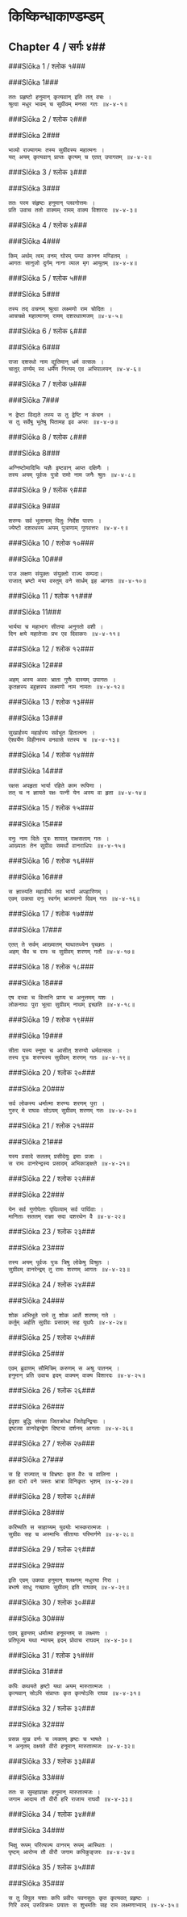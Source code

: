 किष्किन्धाकाण्डम्डम्
===============================


## Chapter 4  / सर्गः ४##


###Slōka 1 / श्लोक १###


###Slōka 1###


    ततः प्रहृष्टो हनुमान् कृत्यवान् इति तत् वचः ।
    श्रुत्वा मधुर भावम् च सुग्रीवम् मनसा गतः ॥४-४-१॥


###Slōka 2 / श्लोक २###


###Slōka 2###


    भाव्यो राज्यागमः तस्य सुग्रीवस्य महात्मनः ।
    यत् अयम् कृत्यवान् प्राप्तः कृत्यम् च एतत् उपागतम् ॥४-४-२॥


###Slōka 3 / श्लोक ३###


###Slōka 3###


    ततः परम संहृष्टः हनुमान् प्लवगोत्तमः ।
    प्रति उवाच ततो वाक्यम् रामम् वाक्य विशारदः ॥४-४-३॥


###Slōka 4 / श्लोक ४###


###Slōka 4###


    किम् अर्थम् त्वम् वनम् घोरम् पम्पा कानन मण्डितम् ।
    आगतः सानुजो दुर्गम् नाना व्याल मृग आयुतम् ॥४-४-४॥


###Slōka 5 / श्लोक ५###


###Slōka 5###


    तस्य तद् वचनम् श्रुत्वा लक्ष्मणो राम चोदितः ।
    आचचक्षे महात्मानम् रामम् दशरथात्मजम् ॥४-४-५॥


###Slōka 6 / श्लोक ६###


###Slōka 6###


    राजा दशरथो नाम द्युतिमान् धर्म वत्सलः ।
    चातुर् वर्ण्यम् स्व धर्मेण नित्यम् एव अभिपालयन् ॥४-४-६॥


###Slōka 7 / श्लोक ७###


###Slōka 7###


    न द्वेष्टा विद्यते तस्य स तु द्वेष्टि न कंचन ।
    स तु सर्वेषु भूतेषु पितामह इव अपरः ॥४-४-७॥


###Slōka 8 / श्लोक ८###


###Slōka 8###


    अग्निष्टोमादिभिः यज्ञैः इष्टवान् आप्त दक्षिणैः ।
    तस्य अयम् पूर्वजः पुत्रो रामो नाम जनैः श्रुतः ॥४-४-८॥


###Slōka 9 / श्लोक ९###


###Slōka 9###


    शरण्यः सर्व भूतानाम् पितुः निर्देश पारगः ।
    ज्येष्टो दशरथस्य अयम् पुत्राणाम् गुणवत्तरः ॥४-४-९॥


###Slōka 10 / श्लोक १०###


###Slōka 10###


    राज लक्षण संयुक्तः संयुक्तो राज्य सम्पदा।
    राजात् भ्रष्टो मया वस्तुम् वने सार्धम् इह आगतः ॥४-४-१०॥


###Slōka 11 / श्लोक ११###


###Slōka 11###


    भार्यया च महाभाग सीतया अनुगतो वशी ।
    दिन क्षये महातेजाः प्रभ एव दिवाकरः ॥४-४-११॥


###Slōka 12 / श्लोक १२###


###Slōka 12###


    अहम् अस्य अवरः भ्राता गुणैः दास्यम् उपागतः ।
    कृतज्ञस्य बहुज्ञस्य लक्ष्मणो नाम नामतः ॥४-४-१२॥


###Slōka 13 / श्लोक १३###


###Slōka 13###


    सुखार्हस्य महार्हस्य सर्वभूत हितात्मनः ।
    ऐश्वर्येण विहीनस्य वनवासे रतस्य च ॥४-४-१३॥


###Slōka 14 / श्लोक १४###


###Slōka 14###


    रक्षस अपहृता भार्या रहिते काम रूपिणा ।
    तत् च न ज्ञायते रक्षः पत्नी येन अस्य वा हृता ॥४-४-१४॥


###Slōka 15 / श्लोक १५###


###Slōka 15###


    दनुः नाम दितेः पुत्रः शापात् राक्षसताम् गतः ।
    आख्यातः तेन सुग्रीवः समर्थो वानराधिपः ॥४-४-१५॥


###Slōka 16 / श्लोक १६###


###Slōka 16###


    स ज्ञास्यति महावीर्यः तव भार्या अपहारिणम् ।
    एवम् उक्त्वा दनुः स्वर्गम् भ्राजमानो दिवम् गतः ॥४-४-१६॥


###Slōka 17 / श्लोक १७###


###Slōka 17###


    एतत् ते सर्वम् आख्यातम् याथातथ्येन पृच्छतः ।
    अहम् चैव च रामः च सुग्रीवम् शरणम् गतौ ॥४-४-१७॥


###Slōka 18 / श्लोक १८###


###Slōka 18###


    एष दत्त्वा च वित्तानि प्राप्य च अनुत्तमम् यशः ।
    लोकनाथः पुरा भूत्वा सुग्रीवम् नाथम् इच्छति ॥४-४-१८॥


###Slōka 19 / श्लोक १९###


###Slōka 19###


    सीता यस्य स्नुषा च आसीत् शरण्यो धर्मवत्सलः ।
    तस्य पुत्रः शरण्यस्य सुग्रीवम् शरणम् गतः ॥४-४-१९॥


###Slōka 20 / श्लोक २०###


###Slōka 20###


    सर्व लोकस्य धर्मात्मा शरण्यः शरणम् पुरा ।
    गुरुर् मे राघवः सोऽयम् सुग्रीवम् शरणम् गतः ॥४-४-२०॥


###Slōka 21 / श्लोक २१###


###Slōka 21###


    यस्य प्रसादे सततम् प्रसीदेयुः इमाः प्रजाः ।
    स रामः वानरेन्द्रस्य प्रसादम् अभिकाङ्क्षते ॥४-४-२१॥


###Slōka 22 / श्लोक २२###


###Slōka 22###


    येन सर्व गुणोपेताः पृथिव्याम् सर्व पार्थिवाः ।
    मानिताः सततम् राज्ञा सदा दशरथेन वै ॥४-४-२२॥


###Slōka 23 / श्लोक २३###


###Slōka 23###


    तस्य अयम् पूर्वजः पुत्रः त्रिषु लोकेषु विश्रुतः ।
    सुग्रीवम् वानरेन्द्रम् तु रामः शरणम् आगतः ॥४-४-२३॥


###Slōka 24 / श्लोक २४###


###Slōka 24###


    शोक अभिभूते रामे तु शोक आर्ते शरणम् गते ।
    कर्तुम् अर्हति सुग्रीवः प्रसादम् सह यूथपैः ॥४-४-२४॥


###Slōka 25 / श्लोक २५###


###Slōka 25###


    एवम् ब्रुवाणम् सौमित्रिम् करुणम् स अश्रु पातनम् ।
    हनुमान् प्रति उवाच इदम् वाक्यम् वाक्य विशारदः ॥४-४-२५॥


###Slōka 26 / श्लोक २६###


###Slōka 26###


    ईदृशा बुद्धि संपन्ना जितक्रोधा जितेइन्द्रियाः ।
    द्रष्टव्या वानरेइन्द्रेण दिष्ट्या दर्शनम् आगताः ॥४-४-२६॥


###Slōka 27 / श्लोक २७###


###Slōka 27###


    स हि राज्यात् च विभ्रष्टः कृत वैरः च वालिना ।
    हृत दारो वने त्रस्तः भ्रात्रा विनिकृतः भृशम् ॥४-४-२७॥


###Slōka 28 / श्लोक २८###


###Slōka 28###


    करिष्यति स साहाय्यम् युवयोः भास्करात्मजः ।
    सुग्रीवः सह च अस्माभिः सीतायाः परिमार्गणे ॥४-४-२८॥


###Slōka 29 / श्लोक २९###


###Slōka 29###


    इति एवम् उक्त्वा हनुमान् श्लक्ष्णम् मधुरया गिरा ।
    बभाषे साधु गच्छामः सुग्रीवम् इति राघवम् ॥४-४-२९॥


###Slōka 30 / श्लोक ३०###


###Slōka 30###


    एवम् ब्रुवन्तम् धर्मात्मा हनूमन्तम् स लक्ष्मणः ।
    प्रतिपूज्य यथा न्यायम् इदम् प्रोवाच राघवम् ॥४-४-३०॥


###Slōka 31 / श्लोक ३१###


###Slōka 31###


    कपिः कथयते हृष्टो यथा अयम् मारुतात्मजः ।
    कृत्यवान् सोऽपि संप्राप्तः कृत कृत्योऽसि राघव ॥४-४-३१॥


###Slōka 32 / श्लोक ३२###


###Slōka 32###


    प्रसन्न मुख वर्णः च व्यक्तम् हृष्टः च भाषते ।
    न अनृतम् वक्ष्यते वीरो हनूमान् मारुतात्मजः ॥४-४-३२॥


###Slōka 33 / श्लोक ३३###


###Slōka 33###


    ततः स सुमहाप्राज्ञः हनुमान् मारुतात्मजः ।
    जगाम आदाय तौ वीरौ हरि राजाय राघवौ ॥४-४-३३॥


###Slōka 34 / श्लोक ३४###


###Slōka 34###


    भिक्षु रूपम् परित्यज्य वानरम् रूपम् आस्थितः ।
    पृष्टम् आरोप्य तौ वीरौ जगाम कपिकुङ्जरः ॥४-४-३४॥


###Slōka 35 / श्लोक ३५###


###Slōka 35###


    स तु विपुल यशाः कपि प्रवीरः पवनसुतः कृत कृत्यवत् प्रहृष्टः ।
    गिरि वरम् उरुविक्रमः प्रयातः स शुभमतिः सह राम लक्ष्मणाभ्याम् ॥४-४-३५॥


